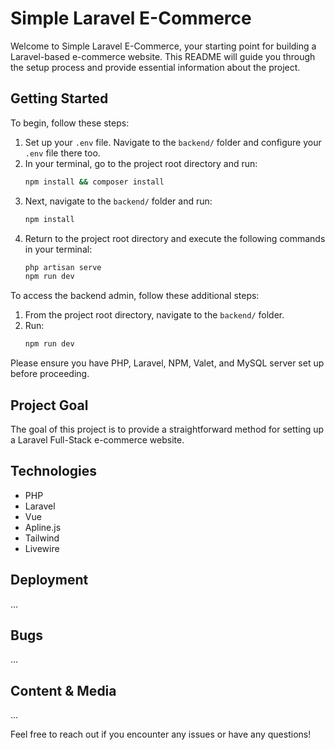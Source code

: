 # Simple Laravel E-Commerce

Welcome to Simple Laravel E-Commerce, your starting point for building a Laravel-based e-commerce website. This README will guide you through the setup process and provide essential information about the project.

## Getting Started

To begin, follow these steps:

1. Set up your `.env` file. Navigate to the `backend/` folder and configure your `.env` file there too.
2. In your terminal, go to the project root directory and run:
    ```bash
    npm install && composer install
    ```
3. Next, navigate to the `backend/` folder and run:
    ```bash
    npm install
    ```
4. Return to the project root directory and execute the following commands in your terminal:
    ```bash
    php artisan serve
    npm run dev
    ```

To access the backend admin, follow these additional steps:

1. From the project root directory, navigate to the `backend/` folder.
2. Run:
    ```bash
    npm run dev
    ```

Please ensure you have PHP, Laravel, NPM, Valet, and MySQL server set up before proceeding.

## Project Goal

The goal of this project is to provide a straightforward method for setting up a Laravel Full-Stack e-commerce website.

## Technologies

- PHP
- Laravel
- Vue
- Apline.js
- Tailwind
- Livewire

## Deployment

...

## Bugs

...

## Content & Media

...

Feel free to reach out if you encounter any issues or have any questions!